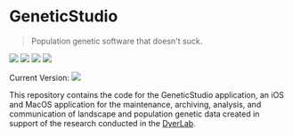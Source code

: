 # GeneticStudio

> Population genetic software that doesn't suck.

![](https://img.shields.io/badge/license-GPLv3-green)  ![](https://img.shields.io/badge/swift-5.5-green) ![](https://img.shields.io/badge/iOS-14.0-green) ![](https://img.shields.io/badge/macOS-11-green)

Current Version: ![](https://img.shields.io/github/v/tag/dyerlab/DLabSpatial?color=green)

This repository contains the code for the GeneticStudio application, an iOS and MacOS application for the maintenance, archiving, analysis, and communication of landscape and population genetic data created in support of the research conducted in the [DyerLab](https://dyerlab.org).  
